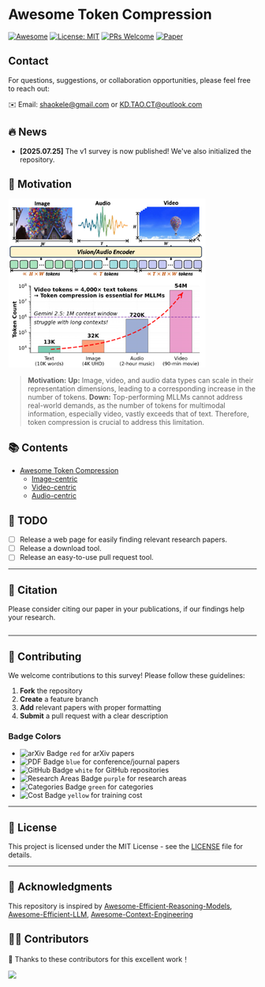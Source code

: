# Awesome Token Compression

[![Awesome](https://awesome.re/badge.svg)](https://awesome.re)
[![License: MIT](https://img.shields.io/badge/License-MIT-yellow.svg)](https://opensource.org/licenses/MIT)
[![PRs Welcome](https://img.shields.io/badge/PRs-welcome-brightgreen.svg?style=flat-square)](http://makeapullrequest.com)
[![Paper](https://img.shields.io/badge/Paper-Published-green.svg)]()

##  Contact

For questions, suggestions, or collaboration opportunities, please feel free to reach out:

✉️ Email:  [shaokele@gmail.com](mailto:shaokele@gmail.com) or [KD.TAO.CT@outlook.com](mailto:KD.TAO.CT@outlook.com)

## 🔥 News

- **[2025.07.25]** The v1 survey is now published! We've also initialized the repository.

## 🎯 Motivation
<div align="left">
  <img src="images/motivation.png" alt="Awesome Token Compression" width="400"/>
</div>

> **Motivation:** **Up:** Image, video, and audio data types can scale in their representation dimensions, leading to a corresponding increase in the number of tokens. **Down:** Top-performing MLLMs cannot address real-world demands, as the number of tokens for multimodal information, especially video, vastly exceeds that of text. Therefore, token compression is crucial to address this limitation.

## 📚 Contents

- [Awesome Token Compression](#awesome-token-compression)
    - [Image-centric](https://github.com/cokeshao/Awesome-Token-Compression/tree/main/image.md)
    - [Video-centric](https://github.com/cokeshao/Awesome-Token-Compression/tree/main/video.md)
    - [Audio-centric](https://github.com/cokeshao/Awesome-Token-Compression/tree/main/audio.md)


## 🚧 TODO

- [ ] Release a web page for easily finding relevant research papers.
- [ ] Release a download tool.
- [ ] Release an easy-to-use pull request tool.

---

## 📌 Citation

Please consider citing our paper in your publications, if our findings help your research.

```bibtex

```

---

## 🤝 Contributing

We welcome contributions to this survey! Please follow these guidelines:

1. **Fork** the repository
2. **Create** a feature branch
3. **Add** relevant papers with proper formatting
4. **Submit** a pull request with a clear description

### Badge Colors
- ![arXiv Badge](https://img.shields.io/badge/arXiv-red) `red` for arXiv papers
- ![PDF Badge](https://img.shields.io/badge/PDF-blue) `blue` for conference/journal papers
- ![GitHub Badge](https://img.shields.io/badge/GitHub-white) `white` for GitHub repositories
- ![Research Areas Badge](https://img.shields.io/badge/Areas-purple) `purple` for research areas
- ![Categories Badge](https://img.shields.io/badge/Categories-green) `green` for categories
- ![Cost Badge](https://img.shields.io/badge/Cost-yellow) `yellow` for training cost

---

## 📄 License

This project is licensed under the MIT License - see the [LICENSE](LICENSE) file for details.

---

## 🙏 Acknowledgments

This repository is inspired by [Awesome-Efficient-Reasoning-Models](https://github.com/fscdc/Awesome-Efficient-Reasoning-Models), [Awesome-Efficient-LLM](https://github.com/horseee/Awesome-Efficient-LLM/), [Awesome-Context-Engineering](https://github.com/Meirtz/Awesome-Context-Engineering)

## 🧑‍💻 Contributors

👏 Thanks to these contributors for this excellent work！

<a href="https://github.com/cokeshao/Awesome-Token-Compression/graphs/contributors">
  <img src="https://contrib.rocks/image?repo=cokeshao/Awesome-Token-Compression" />
</a>